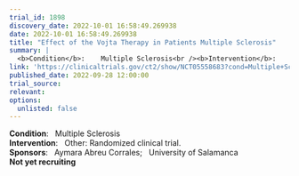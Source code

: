 ```yaml
---
trial_id: 1898
discovery_date: 2022-10-01 16:58:49.269938
date: 2022-10-01 16:58:49.269938
title: "Effect of the Vojta Therapy in Patients Multiple Sclerosis"
summary: |
  <b>Condition</b>:    Multiple Sclerosis<br /><b>Intervention</b>:    Other: Randomized clinical trial.<br /><b>Sponsors</b>:    Aymara Abreu Corrales;   University of Salamanca<br /><b>Not yet recruiting</b>
link: 'https://clinicaltrials.gov/ct2/show/NCT05558683?cond=Multiple+Sclerosis&sfpd_d=14&sel_rss=new14'
published_date: 2022-09-28 12:00:00
trial_source: 
relevant: 
options:
  unlisted: false
---
```

<b>Condition</b>:    Multiple Sclerosis<br /><b>Intervention</b>:    Other: Randomized clinical trial.<br /><b>Sponsors</b>:    Aymara Abreu Corrales;   University of Salamanca<br /><b>Not yet recruiting</b>